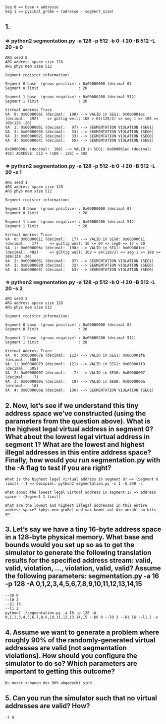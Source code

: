     Seg 0 => base + addresse
    Seg 1 => pysikal_größe + (adresse - segment_size)

## 1. 
### => python2 segmentation.py -a 128 -p 512 -b 0 -l 20 -B 512 -L 20 -s 0
    ARG seed 0
    ARG address space size 128
    ARG phys mem size 512

    Segment register information:

    Segment 0 base  (grows positive) : 0x00000000 (decimal 0)
    Segment 0 limit                  : 20

    Segment 1 base  (grows negative) : 0x00000200 (decimal 512)
    Segment 1 limit                  : 20

    Virtual Address Trace
    VA  0: 0x0000006c (decimal:  108) --> VALID in SEG1: 0x000001ec (decimal:  492)    => gültig weil: 108 > 64(128/2) => seg 1 => 108 >= 108(128 -20)
    VA  1: 0x00000061 (decimal:   97) --> SEGMENTATION VIOLATION (SEG1)
    VA  2: 0x00000035 (decimal:   53) --> SEGMENTATION VIOLATION (SEG0)
    VA  3: 0x00000021 (decimal:   33) --> SEGMENTATION VIOLATION (SEG0)
    VA  4: 0x00000041 (decimal:   65) --> SEGMENTATION VIOLATION (SEG1)

    0x0000006c (decimal:  108) --> VALID in SEG1: 0x000001ec (decimal:  492) ADRESSE: 512 + (108 - 128) = 492
   
### => python2 segmentation.py -a 128 -p 512 -b 0 -l 20 -B 512 -L 20 -s 1
    ARG seed 1
    ARG address space size 128
    ARG phys mem size 512

    Segment register information:

    Segment 0 base  (grows positive) : 0x00000000 (decimal 0)
    Segment 0 limit                  : 20

    Segment 1 base  (grows negative) : 0x00000200 (decimal 512)
    Segment 1 limit                  : 20

    Virtual Address Trace
    VA  0: 0x00000011 (decimal:   17) --> VALID in SEG0: 0x00000011 (decimal:   17)     => gültig weil: 16 <= 64 => seg0 => 17 < 20
    VA  1: 0x0000006c (decimal:  108) --> VALID in SEG1: 0x000001ec (decimal:  492)     => gültig weil: 108 > 64(128/2) => seg 1 => 108 >= 108(128 -20)
    VA  2: 0x00000061 (decimal:   97) --> SEGMENTATION VIOLATION (SEG1)
    VA  3: 0x00000020 (decimal:   32) --> SEGMENTATION VIOLATION (SEG0)
    VA  4: 0x0000003f (decimal:   63) --> SEGMENTATION VIOLATION (SEG0)

### => python2 segmentation.py -a 128 -p 512 -b 0 -l 20 -B 512 -L 20 -s 2
    ARG seed 2
    ARG address space size 128
    ARG phys mem size 512

    Segment register information:

    Segment 0 base  (grows positive) : 0x00000000 (decimal 0)
    Segment 0 limit                  : 20

    Segment 1 base  (grows negative) : 0x00000200 (decimal 512)
    Segment 1 limit                  : 20

    Virtual Address Trace
    VA  0: 0x0000007a (decimal:  122) --> VALID in SEG1: 0x000001fa (decimal:  506)
    VA  1: 0x00000079 (decimal:  121) --> VALID in SEG1: 0x000001f9 (decimal:  505)
    VA  2: 0x00000007 (decimal:    7) --> VALID in SEG0: 0x00000007 (decimal:    7)
    VA  3: 0x0000000a (decimal:   10) --> VALID in SEG0: 0x0000000a (decimal:   10)
    VA  4: 0x0000006a (decimal:  106) --> SEGMENTATION VIOLATION (SEG1)


## 2. Now, let’s see if we understand this tiny address space we’ve constructed (using the parameters from the question above). What is the highest legal virtual address in segment 0? What about the lowest legal virtual address in segment 1? What are the lowest and highest illegal addresses in this entire address space? Finally, how would you run segmentation.py with the -A flag to test if you are right?

    What is the highest legal virtual address in segment 0? => (Segment 0 limit) - 1 => beispiel: python2 segmentation.py -s 1 -A 290 -c

    What about the lowest legal virtual address in segment 1? => address space - (Segment 1 limit) 

    What are the lowest and highest illegal addresses in this entire address space? (phys mem größe) und max kommt auf die anzahl an bits an

## 3. Let’s say we have a tiny 16-byte address space in a 128-byte physical memory. What base and bounds would you set up so as to get the simulator to generate the following translation results for the specified address stream: valid, valid, violation, ..., violation, valid, valid? Assume the following parameters: segmentation.py -a 16 -p 128 -A 0,1,2,3,4,5,6,7,8,9,10,11,12,13,14,15
    --b0 0
    --l0 2
    --b1 16
    --l1 2
    python2 ./segmentation.py -a 16 -p 128 -A 0,1,2,3,4,5,6,7,8,9,10,11,12,13,14,15 --b0 0 --l0 2 --b1 16 --l1 2 -c


## 4. Assume we want to generate a problem where roughly 90% of the randomly-generated virtual addresses are valid (not segmentation violations). How should you configure the simulator to do so? Which parameters are important to getting this outcome?
    Du musst schauen das 90% abgedeckt sind


## 5. Can you run the simulator such that no virtual addresses are valid? How?
    -l 0